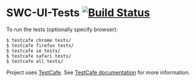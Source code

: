 # SWC-UI-Tests [![Build Status](https://travis-ci.org/jay-hodgson/SWC-UI-Tests.svg?branch=master)](https://travis-ci.org/jay-hodgson/SWC-UI-Tests)

To run the tests (optionally specify browser):
```
$ testcafe chrome tests/
$ testcafe firefox tests/
$ testcafe ie tests/
$ testcafe safari tests/
$ testcafe all tests/
```

Project uses [TestCafe](https://devexpress.github.io/testcafe).  See [TestCafe documentation](https://devexpress.github.io/testcafe/documentation/) for more information.
